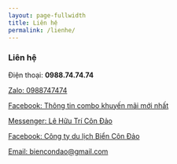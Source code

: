 ```yaml
---
layout: page-fullwidth
title: Liên hệ
permalink: /lienhe/
---
```


<div class="panel radius">
        <h3>Liên hệ</h3>
        <p>
                <p>Điện thoại: <b>0988.74.74.74</b>  </p>
                <p><a href="https://zalo.me/0988747474">Zalo: 0988747474</a></p> 
                <p><a href="https://www.facebook.com/quetoitourist">Facebook: Thông tin combo khuyến mãi mới nhất</a></p>
                <p><a href="https://www.messenger.com/t/100028931211410">Messenger: Lê Hữu Trí Côn Đảo</a></p>
                <p><a href="https://www.facebook.com/biencondao">Facebook: Công ty du lịch Biển Côn Đảo</a></p>
                <p><a href="mailto:biencondao@gmail.com">Email: biencondao@gmail.com</a></p>
        </p>
</div>

<div class="zalo-chat-widget" data-oaid="1727806014867269783" data-welcome-message="Rất vui khi được hỗ trợ bạn!" data-autopopup="0" data-width="" data-height=""></div>

<script src="https://sp.zalo.me/plugins/sdk.js"></script>
